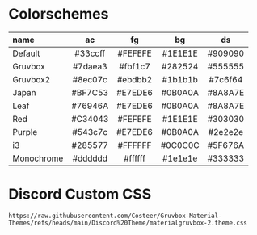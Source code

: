 # Colorschemes

| name       |   ac    |   fg    |   bg    |   ds    |
|:-----------|:-------:|:-------:|:-------:|:-------:|
| Default    | #33ccff | #FEFEFE | #1E1E1E | #909090 |
| Gruvbox    | #7daea3 | #fbf1c7 | #282524 | #555555 |
| Gruvbox2   | #8ec07c | #ebdbb2 | #1b1b1b | #7c6f64 |
| Japan      | #BF7C53 | #E7EDE6 | #0B0A0A | #8A8A7E |
| Leaf       | #76946A | #E7EDE6 | #0B0A0A | #8A8A7E |
| Red        | #C34043 | #FEFEFE | #1E1E1E | #303030 |
| Purple     | #543c7c | #E7EDE6 | #0B0A0A | #2e2e2e |
| i3         | #285577 | #FFFFFF | #0C0C0C | #5F676A |
| Monochrome | #dddddd | #ffffff | #1e1e1e | #333333 |

# Discord Custom CSS
`https://raw.githubusercontent.com/Costeer/Gruvbox-Material-Themes/refs/heads/main/Discord%20Theme/materialgruvbox-2.theme.css`
